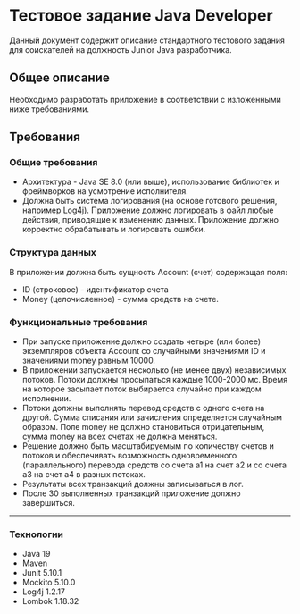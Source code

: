 # Тестовое задание Java Developer

Данный документ содержит описание стандартного тестового задания для соискателей на должность Junior Java разработчика.

## Общее описание
Необходимо разработать приложение в соответствии с изложенными ниже требованиями.

## Требования
### Общие требования
* Архитектура - Java SE 8.0 (или выше), использование библиотек и фреймворков на усмотрение исполнителя.
* Должна быть система логирования (на основе готового решения, например Log4j). Приложение должно логировать в файл любые действия, приводящие к изменению данных. Приложение должно корректно обрабатывать и логировать ошибки.

### Структура данных
В приложении должна быть сущность Account (счет) содержащая поля:
* ID (строковое) - идентификатор счета
* Money (целочисленное) - сумма средств на счете.

### Функциональные требования
* При запуске приложение должно создать четыре (или более) экземпляров объекта Account со случайными значениями ID и значениями money равным 10000.
* В приложении запускается несколько (не менее двух) независимых потоков. Потоки должны просыпаться каждые 1000-2000 мс. Время на которое засыпает поток выбирается случайно при каждом исполнении.
* Потоки должны выполнять перевод средств с одного счета на другой. Сумма списания или зачисления определяется случайным образом. Поле money не должно становиться отрицательным, сумма money на всех счетах не должна меняться.
* Решение должно быть масштабируемым по количеству счетов и потоков и обеспечивать возможность одновременного (параллельного) перевода средств со счета a1 на счет a2 и со счета a3 на счет а4 в разных потоках.
* Результаты всех транзакций должны записываться в лог.
* После 30 выполненных транзакций приложение должно завершиться.

---
### Технологии
* Java 19
* Maven 
* Junit 5.10.1
* Mockito 5.10.0
* Log4j 1.2.17
* Lombok 1.18.32

